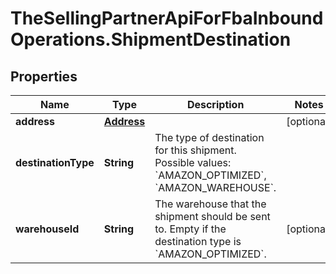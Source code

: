 # TheSellingPartnerApiForFbaInboundOperations.ShipmentDestination

## Properties

Name | Type | Description | Notes
------------ | ------------- | ------------- | -------------
**address** | [**Address**](Address.md) |  | [optional] 
**destinationType** | **String** | The type of destination for this shipment. Possible values: &#x60;AMAZON_OPTIMIZED&#x60;, &#x60;AMAZON_WAREHOUSE&#x60;. | 
**warehouseId** | **String** | The warehouse that the shipment should be sent to. Empty if the destination type is &#x60;AMAZON_OPTIMIZED&#x60;. | [optional] 


